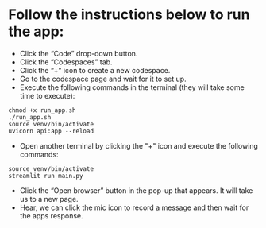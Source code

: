 # Follow the instructions below to run the app:
- Click the “Code” drop-down button.
- Click the “Codespaces” tab.
- Click the “+” icon to create a new codespace.
- Go to the codespace page and wait for it to set up.
- Execute the following commands in the terminal (they will take some time to execute):
```
chmod +x run_app.sh
./run_app.sh
source venv/bin/activate
uvicorn api:app --reload
```
- Open another terminal by clicking the "+" icon and execute the following commands:
```
source venv/bin/activate
streamlit run main.py
```
- Click the “Open browser” button in the pop-up that appears. It will take us to a new page.
- Hear, we can click the mic icon to record a message and then wait for the apps response.
